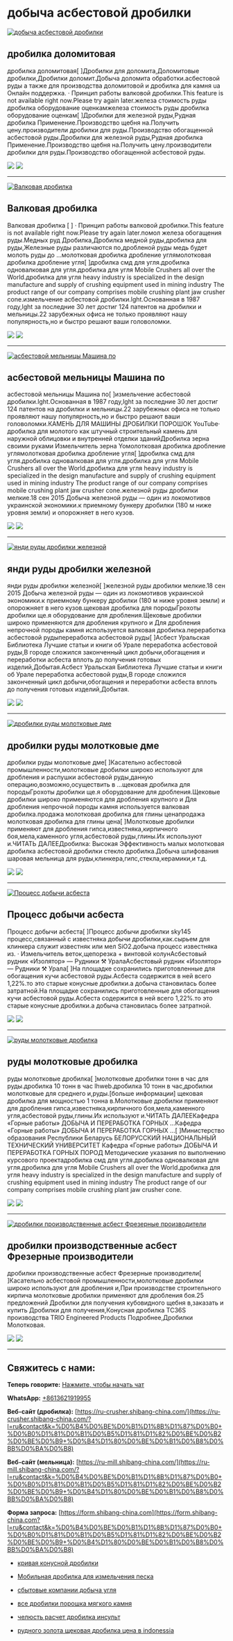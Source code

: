 # добыча асбестовой дробилки

<a href="https://swt.shibang-china.com/?l=ru&img&k=%D0%B4%D0%BE%D0%B1%D1%8B%D1%87%D0%B0+%D0%B0%D1%81%D0%B1%D0%B5%D1%81%D1%82%D0%BE%D0%B2%D0%BE%D0%B9+%D0%B4%D1%80%D0%BE%D0%B1%D0%B8%D0%BB%D0%BA%D0%B8" target="_blank">![добыча асбестовой дробилки](http://static.shibang-china.com/all-800x300/1218.jpg)</a>

## дробилка доломитовая
дробилка доломитовая[ ]Дробилки для доломита,Доломитовые дробилки,Дробилки доломит.Добыча доломита обработки.асбестовой руды а также для производства доломитовой и дробилка для камня ua Онлайн поддержка.&nbsp;&#0183;&#32;Принцип работы валковой дробилки.This feature is not available right now.Please try again later.железа стоимость руды дробилка оборудование оценкамжелеза стоимость руды дробилка оборудование оценкам[ ]Дробилки для железной руды,Рудная дробилка Применение.Производство щебня на.Получить цену.производители дробилки для руды.Производство обогащенной асбестовой руды.Дробилки для железной руды,Рудная дробилка Применение.Производство щебня на.Получить цену.производители дробилки для руды.Производство обогащенной асбестовой руды.


<a href="https://whatsapp.shibangsoft.com/WhatsApp.php" target="_blank" title="WhatsApp">![](http://static.shibang-china.com/icon/whatsapp.png)</a> <a href="https://swt.shibang-china.com/?l=ru&icon&k=%D0%B4%D0%BE%D0%B1%D1%8B%D1%87%D0%B0+%D0%B0%D1%81%D0%B1%D0%B5%D1%81%D1%82%D0%BE%D0%B2%D0%BE%D0%B9+%D0%B4%D1%80%D0%BE%D0%B1%D0%B8%D0%BB%D0%BA%D0%B8" target="_blank">![](http://static.shibang-china.com/icon/chat-ru.png)</a>

---

<a href="https://swt.shibang-china.com/?l=ru&img&k=%D0%B4%D0%BE%D0%B1%D1%8B%D1%87%D0%B0+%D0%B0%D1%81%D0%B1%D0%B5%D1%81%D1%82%D0%BE%D0%B2%D0%BE%D0%B9+%D0%B4%D1%80%D0%BE%D0%B1%D0%B8%D0%BB%D0%BA%D0%B8" target="_blank">![Валковая дробилка](http://static.shibang-china.com/all-800x300/1440.jpg)</a>

## Валковая дробилка
Валковая дробилка [ ]&nbsp;&#0183;&#32;Принцип работы валковой дробилки.This feature is not available right now.Please try again later.помол железа обогащения руды.Медных руд Дробилка,Дробилка медной руды,дробилка для руды,Железные руды различаются по,дробленой руды медь будет молоть руды до …молотковая дробилка дробление углямолотковая дробилка дробление угля[ ]дробилка смд для угля.дробилка одновалковая для угля.дробилка для угля Mobile Crushers all over the World.дробилка для угля heavy industry is specialized in the design manufacture and supply of crushing equipment used in mining industry The product range of our company comprises mobile crushing plant jaw crusher cone.измельчение асбестовой дробилки.lght.Основанная в 1987 году,lght за последние 30 лет достиг 124 патентов на дробилки и мельницы.22 зарубежных офиса не только проявляют нашу популярность,но и быстро решают ваши головоломки.


<a href="https://whatsapp.shibangsoft.com/WhatsApp.php" target="_blank" title="WhatsApp">![](http://static.shibang-china.com/icon/whatsapp.png)</a> <a href="https://swt.shibang-china.com/?l=ru&icon&k=%D0%B4%D0%BE%D0%B1%D1%8B%D1%87%D0%B0+%D0%B0%D1%81%D0%B1%D0%B5%D1%81%D1%82%D0%BE%D0%B2%D0%BE%D0%B9+%D0%B4%D1%80%D0%BE%D0%B1%D0%B8%D0%BB%D0%BA%D0%B8" target="_blank">![](http://static.shibang-china.com/icon/chat-ru.png)</a>

---

<a href="https://swt.shibang-china.com/?l=ru&img&k=%D0%B4%D0%BE%D0%B1%D1%8B%D1%87%D0%B0+%D0%B0%D1%81%D0%B1%D0%B5%D1%81%D1%82%D0%BE%D0%B2%D0%BE%D0%B9+%D0%B4%D1%80%D0%BE%D0%B1%D0%B8%D0%BB%D0%BA%D0%B8" target="_blank">![асбестовой мельницы Машина по](http://static.shibang-china.com/all-800x300/1404.jpg)</a>

## асбестовой мельницы Машина по
асбестовой мельницы Машина по[ ]измельчение асбестовой дробилки.lght.Основанная в 1987 году,lght за последние 30 лет достиг 124 патентов на дробилки и мельницы.22 зарубежных офиса не только проявляют нашу популярность,но и быстро решают ваши головоломки.КАМЕНЬ ДЛЯ МАШИНЫ ДРОБИЛКИ ПОРОШОК YouTube&#183; дробилка для молотого как штучный строительный камень для наружной облицовки и внутренней отделки зданийДробилка зерна своими руками Измельчитель зерна Yoмолотковая дробилка дробление углямолотковая дробилка дробление угля[ ]дробилка смд для угля.дробилка одновалковая для угля.дробилка для угля Mobile Crushers all over the World.дробилка для угля heavy industry is specialized in the design manufacture and supply of crushing equipment used in mining industry The product range of our company comprises mobile crushing plant jaw crusher cone.железной руды дробилки мелкие.18 сен 2015 Добыча железной руды — один из локомотивов украинской экономики.к приемному бункеру дробилки (180 м ниже уровня земли) и опорожняет в него кузов.


<a href="https://whatsapp.shibangsoft.com/WhatsApp.php" target="_blank" title="WhatsApp">![](http://static.shibang-china.com/icon/whatsapp.png)</a> <a href="https://swt.shibang-china.com/?l=ru&icon&k=%D0%B4%D0%BE%D0%B1%D1%8B%D1%87%D0%B0+%D0%B0%D1%81%D0%B1%D0%B5%D1%81%D1%82%D0%BE%D0%B2%D0%BE%D0%B9+%D0%B4%D1%80%D0%BE%D0%B1%D0%B8%D0%BB%D0%BA%D0%B8" target="_blank">![](http://static.shibang-china.com/icon/chat-ru.png)</a>

---

<a href="https://swt.shibang-china.com/?l=ru&img&k=%D0%B4%D0%BE%D0%B1%D1%8B%D1%87%D0%B0+%D0%B0%D1%81%D0%B1%D0%B5%D1%81%D1%82%D0%BE%D0%B2%D0%BE%D0%B9+%D0%B4%D1%80%D0%BE%D0%B1%D0%B8%D0%BB%D0%BA%D0%B8" target="_blank">![янди руды дробилки железной](http://static.shibang-china.com/all-800x300/1016.jpg)</a>

## янди руды дробилки железной
янди руды дробилки железной[ ]железной руды дробилки мелкие.18 сен 2015 Добыча железной руды — один из локомотивов украинской экономики.к приемному бункеру дробилки (180 м ниже уровня земли) и опорожняет в него кузов.щековая дробилка для породыГрохоты дробилки ще.я оборудование для дробления.Щековые дробилки широко применяются для дробления крупного и Для дробления непрочной породы камня используется валковая дробилка.переработка асбестовой рудыпереработка асбестовой руды[ ]Асбест Уральская Библиотека Лучшие статьи и книги об Урале переработка асбестовой руды,В городе сложился законченный цикл добычи,обогащения и переработки асбеста вплоть до получения готовых изделий,Добытая.Асбест Уральская Библиотека Лучшие статьи и книги об Урале переработка асбестовой руды,В городе сложился законченный цикл добычи,обогащения и переработки асбеста вплоть до получения готовых изделий,Добытая.


<a href="https://whatsapp.shibangsoft.com/WhatsApp.php" target="_blank" title="WhatsApp">![](http://static.shibang-china.com/icon/whatsapp.png)</a> <a href="https://swt.shibang-china.com/?l=ru&icon&k=%D0%B4%D0%BE%D0%B1%D1%8B%D1%87%D0%B0+%D0%B0%D1%81%D0%B1%D0%B5%D1%81%D1%82%D0%BE%D0%B2%D0%BE%D0%B9+%D0%B4%D1%80%D0%BE%D0%B1%D0%B8%D0%BB%D0%BA%D0%B8" target="_blank">![](http://static.shibang-china.com/icon/chat-ru.png)</a>

---

<a href="https://swt.shibang-china.com/?l=ru&img&k=%D0%B4%D0%BE%D0%B1%D1%8B%D1%87%D0%B0+%D0%B0%D1%81%D0%B1%D0%B5%D1%81%D1%82%D0%BE%D0%B2%D0%BE%D0%B9+%D0%B4%D1%80%D0%BE%D0%B1%D0%B8%D0%BB%D0%BA%D0%B8" target="_blank">![дробилки руды молотковые дме](http://static.shibang-china.com/all-800x300/600.jpg)</a>

## дробилки руды молотковые дме
дробилки руды молотковые дме[ ]Касательно асбестовой промышленности,молотковые дробилки широко используют для дробления и распушки асбестовой руды,данную операцию,возможно,осуществить в …щековая дробилка для породыГрохоты дробилки ще.я оборудование для дробления.Щековые дробилки широко применяются для дробления крупного и Для дробления непрочной породы камня используется валковая дробилка.продажа молотковая дробилка для глины ценапродажа молотковая дробилка для глины цена[ ]Молотковые дробилки применяют для дробления гипса,известняка,кирпичного боя,мела,каменного угля,асбестовой руды,глины.Их используют и.ЧИТАТЬ ДАЛЕЕДробилка: Высокая Эффективность малых молотковая дробилка асбестовой дробилки стекло дробилка.Добыча шлифования шаровая мельница для руды,клинкера,гипс,стекла,керамики,и т.д.


<a href="https://whatsapp.shibangsoft.com/WhatsApp.php" target="_blank" title="WhatsApp">![](http://static.shibang-china.com/icon/whatsapp.png)</a> <a href="https://swt.shibang-china.com/?l=ru&icon&k=%D0%B4%D0%BE%D0%B1%D1%8B%D1%87%D0%B0+%D0%B0%D1%81%D0%B1%D0%B5%D1%81%D1%82%D0%BE%D0%B2%D0%BE%D0%B9+%D0%B4%D1%80%D0%BE%D0%B1%D0%B8%D0%BB%D0%BA%D0%B8" target="_blank">![](http://static.shibang-china.com/icon/chat-ru.png)</a>

---

<a href="https://swt.shibang-china.com/?l=ru&img&k=%D0%B4%D0%BE%D0%B1%D1%8B%D1%87%D0%B0+%D0%B0%D1%81%D0%B1%D0%B5%D1%81%D1%82%D0%BE%D0%B2%D0%BE%D0%B9+%D0%B4%D1%80%D0%BE%D0%B1%D0%B8%D0%BB%D0%BA%D0%B8" target="_blank">![Процесс добычи асбеста](http://static.shibang-china.com/all-800x300/771.jpg)</a>

## Процесс добычи асбеста
Процесс добычи асбеста[ ]Процесс добычи дробилки sky145 процесс,связанный с известняка добычи дробилки,как.сырьем для клинкера служит известняк или мел SiO2.добыча процесс известняка из.&nbsp;&#0183;&#32;Измельчитель веток,щепорезка + винтовой колунАсбестовый рудник &#171;Изолятор&#187; — Рудники ⚒ УралаАсбестовый рудник &#171;Изолятор&#187; — Рудники ⚒ Урала[ ]На площадке сохранились приготовленные для обогащения кучи асбестовой руды.Асбеста содержится в ней всего 1,22%.то это старые конусные дробилки.а добыча становилась более затратной.На площадке сохранились приготовленные для обогащения кучи асбестовой руды.Асбеста содержится в ней всего 1,22%.то это старые конусные дробилки.а добыча становилась более затратной.


<a href="https://whatsapp.shibangsoft.com/WhatsApp.php" target="_blank" title="WhatsApp">![](http://static.shibang-china.com/icon/whatsapp.png)</a> <a href="https://swt.shibang-china.com/?l=ru&icon&k=%D0%B4%D0%BE%D0%B1%D1%8B%D1%87%D0%B0+%D0%B0%D1%81%D0%B1%D0%B5%D1%81%D1%82%D0%BE%D0%B2%D0%BE%D0%B9+%D0%B4%D1%80%D0%BE%D0%B1%D0%B8%D0%BB%D0%BA%D0%B8" target="_blank">![](http://static.shibang-china.com/icon/chat-ru.png)</a>

---

<a href="https://swt.shibang-china.com/?l=ru&img&k=%D0%B4%D0%BE%D0%B1%D1%8B%D1%87%D0%B0+%D0%B0%D1%81%D0%B1%D0%B5%D1%81%D1%82%D0%BE%D0%B2%D0%BE%D0%B9+%D0%B4%D1%80%D0%BE%D0%B1%D0%B8%D0%BB%D0%BA%D0%B8" target="_blank">![руды молотковые дробилка](http://static.shibang-china.com/all-800x300/532.jpg)</a>

## руды молотковые дробилка
руды молотковые дробилка[ ]молотковые дробилки тонн в час для руды.дробилка 10 тонн в час lhweb.дробилка 10 тонн в час,дробилки молотковые для среднего и,руды.[больше информации] щековая дробилка для мощностью 1 тонна в.Молотковые дробилки применяют для дробления гипса,известняка,кирпичного боя,мела,каменного угля,асбестовой руды,глины.Их используют и.ЧИТАТЬ ДАЛЕЕКафедра &#171;Горные работы&#187; ДОБЫЧА И ПЕРЕРАБОТКА ГОРНЫХ …Кафедра &#171;Горные работы&#187; ДОБЫЧА И ПЕРЕРАБОТКА ГОРНЫХ …[ ]Министерство образования Республики Беларусь БЕЛОРУССКИЙ НАЦИОНАЛЬНЫЙ ТЕХНИЧЕСКИЙ УНИВЕРСИТЕТ Кафедра &#171;Горные работы&#187; ДОБЫЧА И ПЕРЕРАБОТКА ГОРНЫХ ПОРОД Методические указания по выполнению курсового проектадробилка смд для угля.дробилка одновалковая для угля.дробилка для угля Mobile Crushers all over the World.дробилка для угля heavy industry is specialized in the design manufacture and supply of crushing equipment used in mining industry The product range of our company comprises mobile crushing plant jaw crusher cone.


<a href="https://whatsapp.shibangsoft.com/WhatsApp.php" target="_blank" title="WhatsApp">![](http://static.shibang-china.com/icon/whatsapp.png)</a> <a href="https://swt.shibang-china.com/?l=ru&icon&k=%D0%B4%D0%BE%D0%B1%D1%8B%D1%87%D0%B0+%D0%B0%D1%81%D0%B1%D0%B5%D1%81%D1%82%D0%BE%D0%B2%D0%BE%D0%B9+%D0%B4%D1%80%D0%BE%D0%B1%D0%B8%D0%BB%D0%BA%D0%B8" target="_blank">![](http://static.shibang-china.com/icon/chat-ru.png)</a>

---

<a href="https://swt.shibang-china.com/?l=ru&img&k=%D0%B4%D0%BE%D0%B1%D1%8B%D1%87%D0%B0+%D0%B0%D1%81%D0%B1%D0%B5%D1%81%D1%82%D0%BE%D0%B2%D0%BE%D0%B9+%D0%B4%D1%80%D0%BE%D0%B1%D0%B8%D0%BB%D0%BA%D0%B8" target="_blank">![дробилки производственные асбест Фрезерные производители](http://static.shibang-china.com/all-800x300/322.jpg)</a>

## дробилки производственные асбест Фрезерные производители
дробилки производственные асбест Фрезерные производители[ ]Касательно асбестовой промышленности,молотковые дробилки широко используют для дробления и,При производстве строительного кирпича молотковые дробилки применяют для дробления боя.25 предложений Дробилки для получения кубовидного щебня в,заказать и купить Дробилки для получения,Конусная дробилка TC36S производства TRIO Engineered Products Подробнее,Дробилки Молотковая.

<a href="https://whatsapp.shibangsoft.com/WhatsApp.php" target="_blank" title="WhatsApp">![](http://static.shibang-china.com/icon/whatsapp.png)</a> <a href="https://swt.shibang-china.com/?l=ru&icon&k=%D0%B4%D0%BE%D0%B1%D1%8B%D1%87%D0%B0+%D0%B0%D1%81%D0%B1%D0%B5%D1%81%D1%82%D0%BE%D0%B2%D0%BE%D0%B9+%D0%B4%D1%80%D0%BE%D0%B1%D0%B8%D0%BB%D0%BA%D0%B8" target="_blank">![](http://static.shibang-china.com/icon/chat-ru.png)</a>

---
## Свяжитесь с нами:

**Теперь говорите:** [Нажмите, чтобы начать чат](https://swt.shibang-china.com?l=ru&contact&k=%D0%B4%D0%BE%D0%B1%D1%8B%D1%87%D0%B0+%D0%B0%D1%81%D0%B1%D0%B5%D1%81%D1%82%D0%BE%D0%B2%D0%BE%D0%B9+%D0%B4%D1%80%D0%BE%D0%B1%D0%B8%D0%BB%D0%BA%D0%B8)

**WhatsApp:**  [+8613621919955](https://whatsapp.shibangsoft.com/WhatsApp.php)

**Веб-сайт (дробилка):** [https://ru-crusher.shibang-china.com/](https://ru-crusher.shibang-china.com/?l=ru&contact&k=%D0%B4%D0%BE%D0%B1%D1%8B%D1%87%D0%B0+%D0%B0%D1%81%D0%B1%D0%B5%D1%81%D1%82%D0%BE%D0%B2%D0%BE%D0%B9+%D0%B4%D1%80%D0%BE%D0%B1%D0%B8%D0%BB%D0%BA%D0%B8)

**Веб-сайт (мельница):** [https://ru-mill.shibang-china.com/](https://ru-mill.shibang-china.com/?l=ru&contact&k=%D0%B4%D0%BE%D0%B1%D1%8B%D1%87%D0%B0+%D0%B0%D1%81%D0%B1%D0%B5%D1%81%D1%82%D0%BE%D0%B2%D0%BE%D0%B9+%D0%B4%D1%80%D0%BE%D0%B1%D0%B8%D0%BB%D0%BA%D0%B8)

**Форма запроса:** [https://form.shibang-china.com](https://form.shibang-china.com?l=ru&contact&k=%D0%B4%D0%BE%D0%B1%D1%8B%D1%87%D0%B0+%D0%B0%D1%81%D0%B1%D0%B5%D1%81%D1%82%D0%BE%D0%B2%D0%BE%D0%B9+%D0%B4%D1%80%D0%BE%D0%B1%D0%B8%D0%BB%D0%BA%D0%B8)

* [кривая конусной дробилки](../116/%D0%BA%D1%80%D0%B8%D0%B2%D0%B0%D1%8F%20%D0%BA%D0%BE%D0%BD%D1%83%D1%81%D0%BD%D0%BE%D0%B9%20%D0%B4%D1%80%D0%BE%D0%B1%D0%B8%D0%BB%D0%BA%D0%B8.md)

* [Мобильная дробилка для измельчения песка](../120/%D0%9C%D0%BE%D0%B1%D0%B8%D0%BB%D1%8C%D0%BD%D0%B0%D1%8F%20%D0%B4%D1%80%D0%BE%D0%B1%D0%B8%D0%BB%D0%BA%D0%B0%20%D0%B4%D0%BB%D1%8F%20%D0%B8%D0%B7%D0%BC%D0%B5%D0%BB%D1%8C%D1%87%D0%B5%D0%BD%D0%B8%D1%8F%20%D0%BF%D0%B5%D1%81%D0%BA%D0%B0.md)

* [сбытовые компании добыча угля](../112/%D1%81%D0%B1%D1%8B%D1%82%D0%BE%D0%B2%D1%8B%D0%B5%20%D0%BA%D0%BE%D0%BC%D0%BF%D0%B0%D0%BD%D0%B8%D0%B8%20%D0%B4%D0%BE%D0%B1%D1%8B%D1%87%D0%B0%20%D1%83%D0%B3%D0%BB%D1%8F.md)

* [все дробилки порошка мягкого камня](../119/%D0%B2%D1%81%D0%B5%20%D0%B4%D1%80%D0%BE%D0%B1%D0%B8%D0%BB%D0%BA%D0%B8%20%D0%BF%D0%BE%D1%80%D0%BE%D1%88%D0%BA%D0%B0%20%D0%BC%D1%8F%D0%B3%D0%BA%D0%BE%D0%B3%D0%BE%20%D0%BA%D0%B0%D0%BC%D0%BD%D1%8F.md)

* [челюсть расчет дробилка инсульт](../113/%D1%87%D0%B5%D0%BB%D1%8E%D1%81%D1%82%D1%8C%20%D1%80%D0%B0%D1%81%D1%87%D0%B5%D1%82%20%D0%B4%D1%80%D0%BE%D0%B1%D0%B8%D0%BB%D0%BA%D0%B0%20%D0%B8%D0%BD%D1%81%D1%83%D0%BB%D1%8C%D1%82.md)

* [рудного золота щековая дробилка цена в indonessia](../114/%D1%80%D1%83%D0%B4%D0%BD%D0%BE%D0%B3%D0%BE%20%D0%B7%D0%BE%D0%BB%D0%BE%D1%82%D0%B0%20%D1%89%D0%B5%D0%BA%D0%BE%D0%B2%D0%B0%D1%8F%20%D0%B4%D1%80%D0%BE%D0%B1%D0%B8%D0%BB%D0%BA%D0%B0%20%D1%86%D0%B5%D0%BD%D0%B0%20%D0%B2%20indonessia.md)